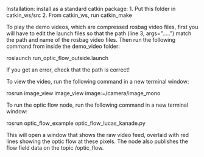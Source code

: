 Installation: install as a standard catkin package:
    1. Put this folder in catkin_ws/src
    2. From catkin_ws, run catkin_make

To play the demo videos, which are compressed rosbag video files, first you will have to edit the launch files so that the path (line 3, args=".....") match the path and name of the rosbag video files. Then run the following command from inside the demo_video folder:

roslaunch run_optic_flow_outside.launch

If you get an error, check that the path is correct!

To view the video, run the following command in a new terminal window:

rosrun image_view image_view image:=/camera/image_mono

To run the optic flow node, run the following command in a new terminal window:

rosrun optic_flow_example optic_flow_lucas_kanade.py

This will open a window that shows the raw video feed, overlaid with red lines showing the optic flow at these pixels. The node also publishes the flow field data on the topic /optic_flow.
